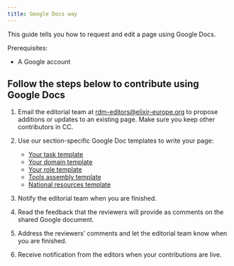 ```yaml
---
title: Google Docs way
---
```


This guide tells you how to request and edit a page using Google Docs.

Prerequisites:
* A Google account


## Follow the steps below to contribute using Google Docs

1. Email the editorial team at [rdm-editors@elixir-europe.org](mailto:rdm-editors@elixir-europe.org)  to propose additions or updates to an existing page. Make sure you keep other contributors in CC.
2. Use our section-specific Google Doc templates to write your page:
    *  [Your task template](https://docs.google.com/document/d/11MsyGl7WJXI4dahMjbI3addEXQlpDzM19Yk_6e-gsVI)
    *  [Your domain template](https://docs.google.com/document/d/1fh8-Gq50AkXS1nhHr-gVFog-eI61dFI49nKROZlRYEQ)
    *  [Your role template](https://docs.google.com/document/d/1J8SmHw-TtVQ6P38SzucRB37upYwscUOwbTx_qllOPaI)
    *  [Tools assembly template](https://docs.google.com/document/d/1BZsc647JAmJwUkVjds5cu52_-70_TTfDMypPHqDiFrM)
    *  [National resources template](https://docs.google.com/document/d/1icB57BHMbZbxwFV9keq9ZYm5QbrDjJDeufrTdoYmHzk)

3. Notify the editorial team when you are finished.
4. Read the feedback that the reviewers will provide as comments on the shared Google document.
5. Address the reviewers’ comments and let the editorial team know when you are finished.
6. Receive notification from the editors when your contributions are live.


